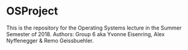 # OSProject
This is the repository for the Operating Systems lecture in the Summer Semester of 2018. 
Authors: Group 6 aka Yvonne Eisenring, Alex Nyffenegger & Remo Geissbuehler.

